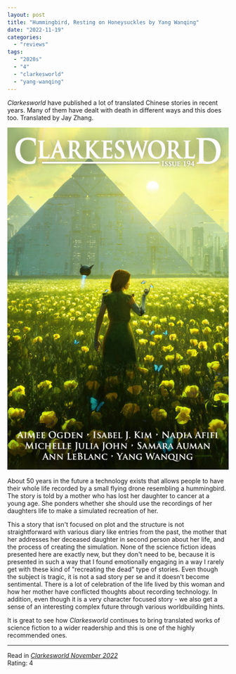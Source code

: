```yaml
---
layout: post
title: "Hummingbird, Resting on Honeysuckles by Yang Wanqing"
date: "2022-11-19"
categories:
  - "reviews"
tags:
  - "2020s"
  - "4"
  - "clarkesworld"
  - "yang-wanqing"
---
```


_Clarkesworld_ have published a lot of translated Chinese stories in recent years. Many of them have dealt with death in different ways and this does too. Translated by Jay Zhang.

![](/assets/images/cw_194_800.jpg)

About 50 years in the future a technology exists that allows people to have their whole life recorded by a small flying drone resembling a hummingbird. The story is told by a mother who has lost her daughter to cancer at a young age. She ponders whether she should use the recordings of her daughters life to make a simulated recreation of her.

This a story that isn't focused on plot and the structure is not straightforward with various diary like entries from the past, the mother that her addresses her deceased daughter in second person about her life, and the process of creating the simulation. None of the science fiction ideas presented here are exactly new, but they don't need to be, because it is presented in such a way that I found emotionally engaging in a way I rarely get with these kind of "recreating the dead" type of stories. Even though the subject is tragic, it is not a sad story per se and it doesn't become sentimental. There is a lot of celebration of the life lived by this woman and how her mother have conflicted thoughts about recording technology. In addition, even though it is a very character focused story - we also get a sense of an interesting complex future through various worldbuilding hints.

It is great to see how _Clarkesworld_ continues to bring translated works of science fiction to a wider readership and this is one of the highly recommended ones.

* * *

Read in _[Clarkesworld November 2022](https://clarkesworldmagazine.com/yang_11_22/)_\
Rating: 4
